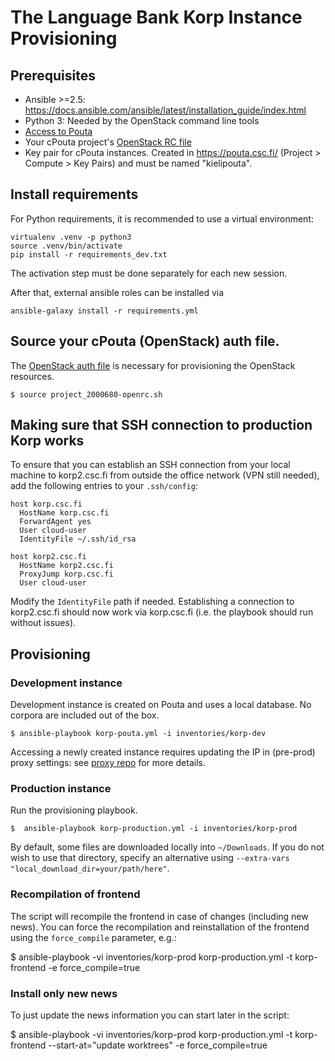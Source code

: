 # The Language Bank Korp Instance Provisioning

## Prerequisites

- Ansible >=2.5: https://docs.ansible.com/ansible/latest/installation_guide/index.html
- Python 3: Needed by the OpenStack command line tools
- [Access to Pouta](https://docs.csc.fi/accounts/how-to-add-service-access-for-project/)
- Your cPouta project's [OpenStack RC file](https://docs.csc.fi/cloud/pouta/install-client/#configure-your-terminal-environment-for-openstack)
- Key pair for cPouta instances. Created in https://pouta.csc.fi/ (Project > Compute > Key Pairs) and must be named "kielipouta".

## Install requirements
For Python requirements, it is recommended to use a virtual environment:
```
virtualenv .venv -p python3
source .venv/bin/activate
pip install -r requirements_dev.txt
```

The activation step must be done separately for each new session.

After that, external ansible roles can be installed via
```
ansible-galaxy install -r requirements.yml
```

## Source your cPouta (OpenStack) auth file.

The [OpenStack auth file](https://docs.csc.fi/#cloud/pouta/install-client/#configure-your-terminal-environment-for-openstack) is necessary for provisioning the OpenStack resources.

```
$ source project_2000680-openrc.sh
```

## Making sure that SSH connection to production Korp works

To ensure that you can establish an SSH connection from your local machine to korp2.csc.fi from outside the office network (VPN still needed), add the following entries to your `.ssh/config`:


```
host korp.csc.fi
  HostName korp.csc.fi
  ForwardAgent yes
  User cloud-user
  IdentityFile ~/.ssh/id_rsa

host korp2.csc.fi
  HostName korp2.csc.fi
  ProxyJump korp.csc.fi
  User cloud-user
```

Modify the `IdentityFile` path if needed. Establishing a connection to korp2.csc.fi should now work via korp.csc.fi (i.e. the playbook should run without issues).


## Provisioning

### Development instance

Development instance is created on Pouta and uses a local database. No corpora are included out of the box.

```
$ ansible-playbook korp-pouta.yml -i inventories/korp-dev
```

Accessing a newly created instance requires updating the IP in (pre-prod) proxy settings: see [proxy repo](https://github.com/cscfi/kielipankki-proxy?tab=readme-ov-file#updating-ips-of-proxied-vms-like-portal-webanno-etc) for more details.

### Production instance

Run the provisioning playbook.

```
$  ansible-playbook korp-production.yml -i inventories/korp-prod
```

By default, some files are downloaded locally into `~/Downloads`. If you do not
wish to use that directory, specify an alternative using `--extra-vars
"local_download_dir=your/path/here"`.

### Recompilation of frontend

The script will recompile the frontend in case of changes (including new news). You can force the recompilation and reinstallation of the frontend using
the `force_compile` parameter, e.g.:

$ ansible-playbook -vi inventories/korp-prod korp-production.yml -t korp-frontend -e force_compile=true

### Install only new news

To just update the news information you can start later in the script:

$ ansible-playbook -vi inventories/korp-prod korp-production.yml -t korp-frontend --start-at="update worktrees" -e force_compile=true
